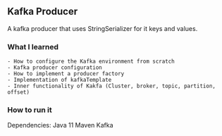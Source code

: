 ## Kafka Producer

A kafka producer that uses StringSerializer for it keys and values.

### What I learned
	- How to configure the Kafka environment from scratch
	- Kafka producer configuration
	- How to implement a producer factory
	- Implementation of kafkaTemplate
	- Inner functionality of Kakfa (Cluster, broker, topic, partition, offset)

### How to run it

Dependencies:
	Java 11
	Maven
	Kafka


